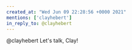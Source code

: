 ```yaml
---
created_at: "Wed Jun 09 22:28:56 +0000 2021"
mentions: ['clayhebert']
in_reply_to: @clayhebert
---
```


@clayhebert Let's talk, Clay!